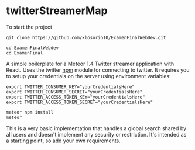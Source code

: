 # twitterStreamerMap

To start the project

```
git clone https://github.com/klosorio10/ExamenFinalWebDev.git

cd ExamenFinalWebdev
cd ExamenFinal

```


A simple boilerplate for a Meteor 1.4 Twitter streamer application with React. Uses the twitter [npm](https://www.npmjs.com/package/twitter) module for connecting to twitter. It requires you to setup your credentials on the server using environment variables:

```
export TWITTER_CONSUMER_KEY="yourCredentialsHere"
export TWITTER_CONSUMER_SECRET="yourCredentialsHere"
export TWITTER_ACCESS_TOKEN_KEY="yourCredentialsHere"
export TWITTER_ACCESS_TOKEN_SECRET="yourCredentialsHere"

meteor npm install
meteor
```

This is a very basic implementation that handles a global search shared by all users and doesn't implement any security or restriction. It's intended as a starting point, so add your own requirements.
